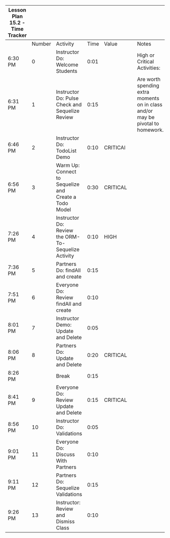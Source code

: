 | Lesson Plan 15.2 - Time Tracker |        |                                                       |      |          |     |                                                                                 |
| ------------------------------- | ------ | ----------------------------------------------------- | ---- | -------- | --- | ------------------------------------------------------------------------------- |
|                                 | Number | Activity                                              | Time | Value    |     | Notes                                                                           |
| 6:30 PM                         | 0      | Instructor Do: Welcome Students                       | 0:01 |          |     | High or Critical Activities:                                                    |
| 6:31 PM                         | 1      | Instructor Do: Pulse Check and Sequelize Review       | 0:15 |          |     | Are worth spending extra moments on in class and/or may be pivotal to homework. |
| 6:46 PM                         | 2      | Instructor Do: TodoList Demo                          | 0:10 | CRITICAl |     |                                                                                 |
| 6:56 PM                         | 3      | Warm Up: Connect to Sequelize and Create a Todo Model | 0:30 | CRITICAL |     |                                                                                 |
| 7:26 PM                         | 4      | Instructor Do: Review the ORM-To-Sequelize Activity   | 0:10 | HIGH     |     |                                                                                 |
| 7:36 PM                         | 5      | Partners Do: findAll and create                       | 0:15 |          |     |                                                                                 |
| 7:51 PM                         | 6      | Everyone Do: Review findAll and create                | 0:10 |          |     |                                                                                 |
| 8:01 PM                         | 7      | Instructor Demo: Update and Delete                    | 0:05 |          |     |                                                                                 |
| 8:06 PM                         | 8      | Partners Do: Update and Delete                        | 0:20 | CRITICAL |     |                                                                                 |
| 8:26 PM                         |        | Break                                                 | 0:15 |          |     |                                                                                 |
| 8:41 PM                         | 9      | Everyone Do: Review Update and Delete                 | 0:15 | CRITICAL |     |                                                                                 |
| 8:56 PM                         | 10     | Instructor Do: Validations                            | 0:05 |          |     |                                                                                 |
| 9:01 PM                         | 11     | Everyone Do: Discuss With Partners                    | 0:10 |          |     |                                                                                 |
| 9:11 PM                         | 12     | Partners Do: Sequelize Validations                    | 0:15 |          |     |                                                                                 |
| 9:26 PM                         | 13     | Instructor: Review and Dismiss Class                  | 0:10 |          |     |                                                                                 |
